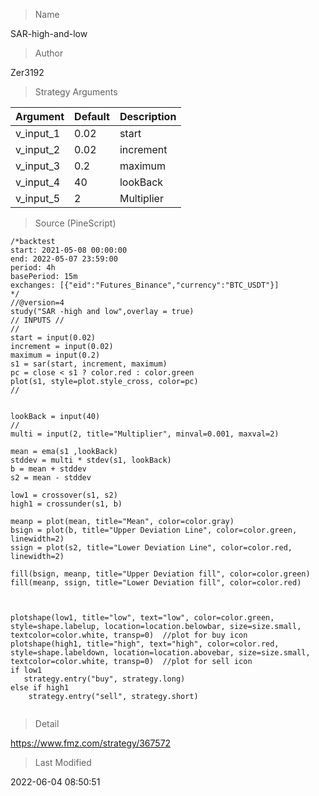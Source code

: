 
> Name

SAR-high-and-low

> Author

Zer3192



> Strategy Arguments



|Argument|Default|Description|
|----|----|----|
|v_input_1|0.02|start|
|v_input_2|0.02|increment|
|v_input_3|0.2|maximum|
|v_input_4|40|lookBack|
|v_input_5|2|Multiplier|


> Source (PineScript)

``` pinescript
/*backtest
start: 2021-05-08 00:00:00
end: 2022-05-07 23:59:00
period: 4h
basePeriod: 15m
exchanges: [{"eid":"Futures_Binance","currency":"BTC_USDT"}]
*/
//@version=4
study("SAR -high and low",overlay = true)
// INPUTS //
//
start = input(0.02) 
increment = input(0.02)  
maximum = input(0.2)
s1 = sar(start, increment, maximum)
pc = close < s1 ? color.red : color.green
plot(s1, style=plot.style_cross, color=pc)
//


lookBack = input(40)
//
multi = input(2, title="Multiplier", minval=0.001, maxval=2) 

mean = ema(s1 ,lookBack)  
stddev = multi * stdev(s1, lookBack)  
b = mean + stddev
s2 = mean - stddev

low1 = crossover(s1, s2)  
high1 = crossunder(s1, b) 

meanp = plot(mean, title="Mean", color=color.gray)  
bsign = plot(b, title="Upper Deviation Line", color=color.green, linewidth=2)  
ssign = plot(s2, title="Lower Deviation Line", color=color.red, linewidth=2)  

fill(bsign, meanp, title="Upper Deviation fill", color=color.green)  
fill(meanp, ssign, title="Lower Deviation fill", color=color.red)  



plotshape(low1, title="low", text="low", color=color.green, style=shape.labelup, location=location.belowbar, size=size.small, textcolor=color.white, transp=0)  //plot for buy icon
plotshape(high1, title="high", text="high", color=color.red, style=shape.labeldown, location=location.abovebar, size=size.small, textcolor=color.white, transp=0)  //plot for sell icon
if low1
   strategy.entry("buy", strategy.long)
else if high1
    strategy.entry("sell", strategy.short)


```

> Detail

https://www.fmz.com/strategy/367572

> Last Modified

2022-06-04 08:50:51
